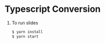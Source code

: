 Typescript Conversion 
====================

1. To run slides
    ```sh
    $ yarn install
    $ yarn start
    ```
